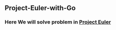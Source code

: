## Project-Euler-with-Go
### Here We will solve problem in [Project Euler](https://projecteuler.net/)

